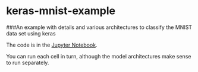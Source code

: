 # keras-mnist-example
###An example with details and various architectures to classify the MNIST data set using keras

The code is in the [Jupyter Notebook](https://github.com/gardenermike/keras-mnist-example/blob/master/Example.ipynb).

You can run each cell in turn, although the model architectures make sense to run separately.
